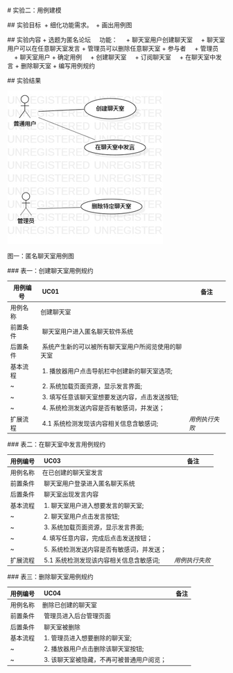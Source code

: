 # 实验二：用例建模

## 实验目标
 + 细化功能需求。
 + 画出用例图

## 实验内容
+ 选题为匿名论坛
    功能：
    + 聊天室用户创建聊天室
    + 聊天室用户可以在任意聊天室发言
    + 管理员可以删除任意聊天室
+ 参与者
    + 管理员
    + 聊天室用户
+ 确定用例
    + 创建聊天室
    + 订阅聊天室
    + 在聊天室中发言
    + 删除聊天室
+ 编写用例规约

## 实验结果

![图一](./lab2.jpg)

图一：匿名聊天室用例图


### 表一：创建聊天室用例规约

用例编号 | UC01 | 备注
-|:-|-
用例名称|创建聊天室|
前置条件| 聊天室用户进入匿名聊天软件系统 |
后置条件| 系统产生新的可以被所有聊天室用户所阅览使用的聊天室 | 
基本流程| 1. 播放器用户点击导航栏中创建新的聊天室选项; |
~| 2. 系统加载页面资源，显示发言界面; |
~| 3. 填写任意该聊天室想要发送内容，点击发送按钮; |
~| 4. 系统检测发送内容是否有敏感词，并发送； |
扩展流程| 4.1 系统检测发现该内容相关信息含敏感词; |*用例执行失败*


### 表二：在聊天室中发言用例规约

用例编号 | UC03 | 备注
-|:-|-
用例名称|在已创建的聊天室发言|
前置条件| 聊天室用户登录进入匿名聊天系统 |
后置条件| 聊天室出现发言内容 | 
基本流程| 1. 聊天室用户进入想要发言的聊天室; |
~| 2. 聊天室用户点击发言按钮; |
~| 3. 系统加载页面资源，显示发言界面; |
~| 4. 填写任意内容，完成后点击发送按钮；|
~| 5. 系统检测发送内容是否有敏感词，并发送； |
扩展流程| 5.1 系统检测发现该内容相关信息含敏感词; |*用例执行失败*

### 表三：删除聊天室用例规约

用例编号 | UC04 | 备注
-|:-|-
用例名称|删除已创建的聊天室|
前置条件| 管理员进入后台管理页面 |
后置条件| 聊天室被删除 | 
基本流程| 1. 管理员进入想要删除的聊天室; |
~| 2. 播放器用户点击删除该聊天室按钮; |
~| 3. 该聊天室被隐藏，不再可被普通用户阅览； |